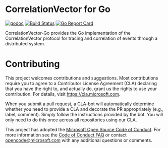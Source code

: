# CorrelationVector for Go

[![godoc](https://godoc.org/github.com/Microsoft/CorrelationVector-Go?status.svg)](https://godoc.org/github.com/Azure/azure-sdk-for-go)
[![Build Status](https://travis-ci.org/Microsoft/CorrelationVector-Go.svg?branch=master)](https://travis-ci.org/Azure/azure-sdk-for-go)
[![Go Report Card](https://goreportcard.com/badge/github.com/Microsoft/CorrelationVector-Go)](https://goreportcard.com/report/github.com/Azure/azure-sdk-for-go)

CorrelationVector-Go provides the Go implementation of the CorrelationVector protocol for
tracing and correlation of events through a distributed system.

# Contributing

This project welcomes contributions and suggestions. Most contributions require you to
agree to a Contributor License Agreement (CLA) declaring that you have the right to,
and actually do, grant us the rights to use your contribution. For details, visit
https://cla.microsoft.com.

When you submit a pull request, a CLA-bot will automatically determine whether you need
to provide a CLA and decorate the PR appropriately (e.g., label, comment). Simply follow the
instructions provided by the bot. You will only need to do this once across all repositories using our CLA.

This project has adopted the [Microsoft Open Source Code of Conduct](https://opensource.microsoft.com/codeofconduct/).
For more information see the [Code of Conduct FAQ](https://opensource.microsoft.com/codeofconduct/faq/)
or contact [opencode@microsoft.com](mailto:opencode@microsoft.com) with any additional questions or comments.